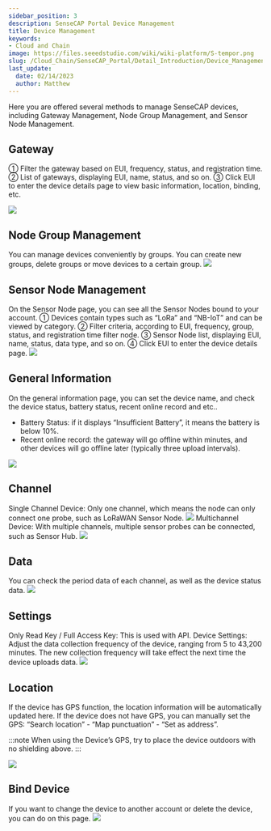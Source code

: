 ```yaml
---
sidebar_position: 3
description: SenseCAP Portal Device Management
title: Device Management
keywords:
- Cloud and Chain
image: https://files.seeedstudio.com/wiki/wiki-platform/S-tempor.png        
slug: /Cloud_Chain/SenseCAP_Portal/Detail_Introduction/Device_Management
last_update:
  date: 02/14/2023
  author: Matthew
---
```




Here you are offered several methods to manage SenseCAP devices, including Gateway Management, Node Group Management, and Sensor Node Management.

## Gateway

① Filter the gateway based on EUI, frequency, status, and registration time.
② List of gateways, displaying EUI, name, status, and so on.
③ Click EUI to enter the device details page to view basic information, location, binding, etc.

![](https://sensecap-docs.seeed.cc/images/sensecap_portal/EN-device_management-1.jpg)

## Node Group Management

You can manage devices conveniently by groups. You can create new groups, delete groups or move devices to a certain group.
![](https://sensecap-docs.seeed.cc/images/sensecap_portal/EN-device_management-2.jpg)

## Sensor Node Management

On the Sensor Node page, you can see all the Sensor Nodes bound to your account.
① Devices contain types such as “LoRa” and “NB-IoT” and can be viewed by category.
② Filter criteria, according to EUI, frequency, group, status, and registration time filter node.
③ Sensor Node list, displaying EUI, name, status, data type, and so on.
④ Click EUI to enter the device details page.
![](https://sensecap-docs.seeed.cc/images/sensecap_portal/EN-device_management-3.jpg)

## General Information

On the general information page, you can set the device name, and check the device status, battery status, recent online record and etc..

- Battery Status: if it displays “Insufficient Battery”, it means the battery is below 10%.
- Recent online record: the gateway will go offline within minutes, and other devices will go offline later (typically three upload intervals).

![](https://sensecap-docs.seeed.cc/images/sensecap_portal/EN-device_management-4.jpg)

## Channel

Single Channel Device: Only one channel, which means the node can only connect one probe, such as LoRaWAN Sensor Node.
![](https://sensecap-docs.seeed.cc/images/sensecap_portal/EN-device_management-5.jpg)
Multichannel Device: With multiple channels, multiple sensor probes can be connected, such as Sensor Hub.
![](https://sensecap-docs.seeed.cc/images/sensecap_portal/EN-device_management-6.jpg)

## Data

You can check the period data of each channel, as well as the device status data.
![](https://sensecap-docs.seeed.cc/images/sensecap_portal/EN-device_management-7.jpg)

## Settings

Only Read Key / Full Access Key: This is used with API.
Device Settings: Adjust the data collection frequency of the device, ranging from 5 to 43,200 minutes. The new collection frequency will take effect the next time the device uploads data.
![](https://sensecap-docs.seeed.cc/images/sensecap_portal/EN-device_management-8.jpg)

## Location

If the device has GPS function, the location information will be automatically updated here.
If the device does not have GPS, you can manually set the GPS: “Search location” - “Map punctuation” - “Set as address”.

:::note
When using the Device’s GPS, try to place the device outdoors with no shielding above.
:::

![](https://sensecap-docs.seeed.cc/images/sensecap_portal/EN-device_management-9.jpg)

## Bind Device

If you want to change the device to another account or delete the device, you can do on this page.
![](https://sensecap-docs.seeed.cc/images/sensecap_portal/EN-device_management-10.jpg)
